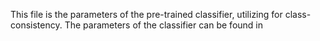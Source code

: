 This file is the parameters of the pre-trained classifier, utilizing for class-consistency.
The parameters of the classifier can be found in 
